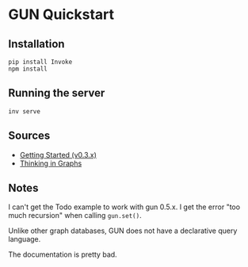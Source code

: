 # GUN Quickstart

## Installation

```
pip install Invoke
npm install
```

## Running the server

```
inv serve
```

## Sources

- [Getting Started (v0.3.x)](https://github.com/amark/gun/wiki/getting-started-(v0.3.x))
- [Thinking in Graphs](https://github.com/amark/gun/wiki/Graphs)

## Notes

I can't get the Todo example to work with gun 0.5.x. I get the error "too much recursion" when calling `gun.set()`.

Unlike other graph databases, GUN does not have a declarative query language.

The documentation is pretty bad.
